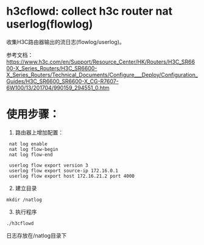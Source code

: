 # h3cflowd: collect h3c router nat userlog(flowlog)

收集H3C路由器输出的流日志(flowlog/userlog)。

参考文档：https://www.h3c.com/en/Support/Resource_Center/HK/Routers/H3C_SR6600-X_Series_Routers/H3C_SR6600-X_Series_Routers/Technical_Documents/Configure___Deploy/Configuration_Guides/H3C_SR6600_SR6600-X_CG-R7607-6W100/13/201704/990159_294551_0.htm

# 使用步骤：

1.  路由器上增加配置：
```
 nat log enable
 nat log flow-begin
 nat log flow-end

 userlog flow export version 3
 userlog flow export source-ip 172.16.0.1
 userlog flow export host 172.16.21.2 port 4000
```

2. 建立目录
```
mkdir /natlog
```

3. 执行程序
```
./h3cflowd
```

日志存放在/natlog目录下

